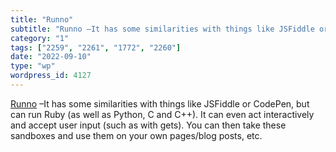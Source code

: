 ```yaml
---
title: "Runno"
subtitle: "Runno –It has some similarities with things like JSFiddle or CodePen, but ca..."
category: "1"
tags: ["2259", "2261", "1772", "2260"]
date: "2022-09-10"
type: "wp"
wordpress_id: 4127
---
```

[ Runno]( https://runno.dev/) –It has some similarities with things like JSFiddle or CodePen, but can run Ruby (as well as Python, C and C++). It can even act interactively and accept user input (such as with gets). You can then take these sandboxes and use them on your own pages/blog posts, etc.